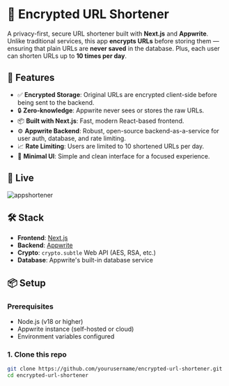 # 🔐 Encrypted URL Shortener

A privacy-first, secure URL shortener built with **Next.js** and **Appwrite**.  
Unlike traditional services, this app **encrypts URLs** before storing them — ensuring that plain URLs are **never saved** in the database. Plus, each user can shorten URLs up to **10 times per day**.

## 🚀 Features

- ✅ **Encrypted Storage**: Original URLs are encrypted client-side before being sent to the backend.
- 🔒 **Zero-knowledge**: Appwrite never sees or stores the raw URLs.
- 📦 **Built with Next.js**: Fast, modern React-based frontend.
- ⚙️ **Appwrite Backend**: Robust, open-source backend-as-a-service for user auth, database, and rate limiting.
- 📈 **Rate Limiting**: Users are limited to 10 shortened URLs per day.
- 🎨 **Minimal UI**: Simple and clean interface for a focused experience.

## 📸 Live

![appshortener](https://appshorten.bitecode.my.id/) <!-- Optional: Add screenshot image in your repo -->

## 🛠️ Stack

- **Frontend**: [Next.js](https://nextjs.org/)
- **Backend**: [Appwrite](https://appwrite.io/)
- **Crypto**: `crypto.subtle` Web API (AES, RSA, etc.)
- **Database**: Appwrite's built-in database service

## 📦 Setup

### Prerequisites

- Node.js (v18 or higher)
- Appwrite instance (self-hosted or cloud)
- Environment variables configured

### 1. Clone this repo

```bash
git clone https://github.com/yourusername/encrypted-url-shortener.git
cd encrypted-url-shortener
